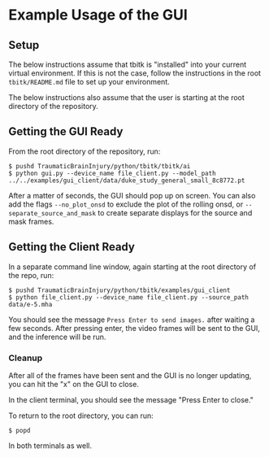 # Example Usage of the GUI

## Setup

The below instructions assume that tbitk is "installed" into your current virtual environment\.
If this is not the case, follow the instructions in the root ``tbitk/README.md`` file
to set up your environment\.

The below instructions also assume that the user is starting at the root directory of the repository\.

## Getting the GUI Ready
From the root directory of the repository, run:
```
$ pushd TraumaticBrainInjury/python/tbitk/tbitk/ai
$ python gui.py --device_name file_client.py --model_path ../../examples/gui_client/data/duke_study_general_small_8c8772.pt
```

After a matter of seconds, the GUI should pop up on screen. You can also add the flags ``--no_plot_onsd`` to
exclude the plot of the rolling onsd, or ``--separate_source_and_mask`` to create separate displays for the
source and mask frames.

## Getting the Client Ready
In a separate command line window, again starting at the root directory of the repo, run:
```
$ pushd TraumaticBrainInjury/python/tbitk/examples/gui_client
$ python file_client.py --device_name file_client.py --source_path data/e-5.mha
```

You should see the message ``Press Enter to send images.`` after waiting a few seconds.
After pressing enter, the video frames will be sent to the GUI, and the inference will be run.

### Cleanup
After all of the frames have been sent and the GUI is no longer updating, you can hit the "x"
on the GUI to close.

In the client terminal, you should see the message "Press Enter to close."

To return to the root directory, you can run:
```
$ popd
```

In both terminals as well.
